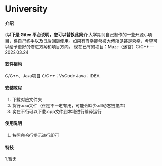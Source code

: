 # University

#### 介绍
{**以下是 Gitee 平台说明，您可以替换此简介**
大学期间自己制作的一些开源小项目，供自己练手以及日后回顾使用。如果有有幸能够被大佬所见甚是荣幸，希望可以给予更好的修进方案和项目方向。
现在已有的项目：Maze（迷宫）C/C++ -- 2022.03.24

#### 软件架构
C/C++、Java项目
C/C++：VsCode
Java：IDEA


#### 安装教程

1.  下载对应文件夹
2.  执行.exe文件（但是不一定有用，可能会缺少.dll动态链接库）
3.  实在不行可以下载.cpp文件到本地进行编译运行

#### 使用说明

1.  按照命令行提示进行即可

#### 特技

1.暂无
